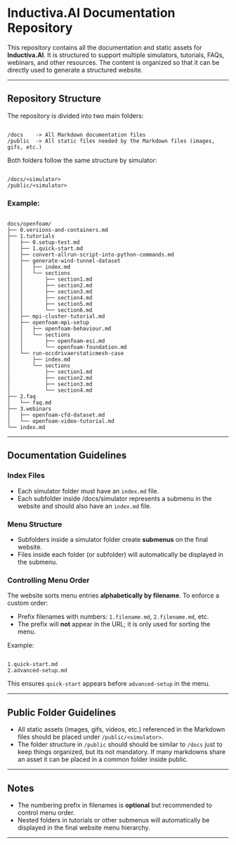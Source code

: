 
# Inductiva.AI Documentation Repository

This repository contains all the documentation and static assets for **Inductiva.AI**. It is structured to support multiple simulators, tutorials, FAQs, webinars, and other resources. The content is organized so that it can be directly used to generate a structured website.

---

## Repository Structure

The repository is divided into two main folders:

```

/docs    -> All Markdown documentation files
/public  -> All static files needed by the Markdown files (images, gifs, etc.)

```

Both folders follow the same structure by simulator:

```

/docs/<simulator>
/public/<simulator>

```

### Example:

```

docs/openfoam/
├── 0.versions-and-containers.md
├── 1.tutorials
│   ├── 0.setup-test.md
│   ├── 1.quick-start.md
│   ├── convert-allrun-script-into-python-commands.md
│   ├── generate-wind-tunnel-dataset
│   │   ├── index.md
│   │   └── sections
│   │       ├── section1.md
│   │       ├── section2.md
│   │       ├── section3.md
│   │       ├── section4.md
│   │       ├── section5.md
│   │       └── section6.md
│   ├── mpi-cluster-tutorial.md
│   ├── openfoam-mpi-setup
│   │   ├── openfoam-behaviour.md
│   │   └── sections
│   │       ├── openfoam-esi.md
│   │       └── openfoam-foundation.md
│   └── run-occdrivaerstaticmesh-case
│       ├── index.md
│       └── sections
│           ├── section1.md
│           ├── section2.md
│           ├── section3.md
│           └── section4.md
├── 2.faq
│   └── faq.md
├── 3.webinars
│   ├── openfoam-cfd-dataset.md
│   └── openfoam-video-tutorial.md
└── index.md

```

---

## Documentation Guidelines

### Index Files

- Each simulator folder must have an `index.md` file.  
- Each subfolder inside /docs/simulator represents a submenu in the website and should also have an `index.md` file.

### Menu Structure

- Subfolders inside a simulator folder create **submenus** on the final website.  
- Files inside each folder (or subfolder) will automatically be displayed in the submenu.

### Controlling Menu Order

The website sorts menu entries **alphabetically by filename**. To enforce a custom order:

- Prefix filenames with numbers: `1.filename.md`, `2.filename.md`, etc.  
- The prefix will **not** appear in the URL; it is only used for sorting the menu.

Example:

```

1.quick-start.md
2.advanced-setup.md

```

This ensures `quick-start` appears before `advanced-setup` in the menu.

---

## Public Folder Guidelines

- All static assets (images, gifs, videos, etc.) referenced in the Markdown files should be placed under `/public/<simulator>`.  
- The folder structure in `/public` should should be similar to `/docs` just to keep things organized, but its not mandatory. If many markdowns share an asset it can be placed in a common folder inside public.

---


## Notes

* The numbering prefix in filenames is **optional** but recommended to control menu order.
* Nested folders in tutorials or other submenus will automatically be displayed in the final website menu hierarchy.

---
